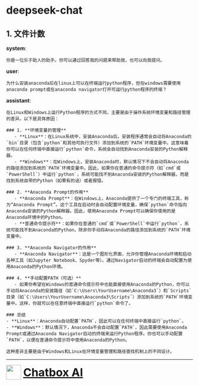# deepseek-chat

## 1. 文件计数

**system**: 

```
你是一位乐于助人的助手。你可以通过回答我的问题来帮助我，也可以向我提问。
```

**user**: 

```
为什么安装anaconda后在linux上可以在终端运行python程序，但在windows需要使用anaconda prompt或在anaconda navigator打开可运行python程序的终端？
```

**assistant**: 

```
在Linux和Windows上运行Python程序的方式不同，主要是由于操作系统环境变量和路径管理的差异。以下是具体原因：

### 1. **环境变量的管理**
   - **Linux**：在Linux系统中，安装Anaconda后，安装程序通常会自动将Anaconda的`bin`目录（包含`python`和其他可执行文件）添加到系统的`PATH`环境变量中。这意味着你可以在任何终端中直接运行`python`命令，系统会自动找到Anaconda安装的Python解释器。
   - **Windows**：在Windows上，安装Anaconda时，默认情况下不会自动将Anaconda的路径添加到系统的`PATH`环境变量中。因此，如果你在普通的命令提示符（如`cmd`或`PowerShell`）中运行`python`，系统可能找不到Anaconda安装的Python解释器，而是找到系统自带的Python（如果有的话）或者报错。

### 2. **Anaconda Prompt的作用**
   - **Anaconda Prompt**：在Windows上，Anaconda提供了一个专门的终端工具，称为“Anaconda Prompt”。这个工具在启动时会自动配置环境变量，确保`python`命令指向Anaconda安装的Python解释器。因此，使用Anaconda Prompt可以确保你使用的是Anaconda环境中的Python。
   - **普通命令提示符**：如果你在普通的`cmd`或`PowerShell`中运行`python`，系统可能找不到Anaconda的Python，除非你手动将Anaconda的路径添加到系统的`PATH`环境变量中。

### 3. **Anaconda Navigator的作用**
   - **Anaconda Navigator**：这是一个图形化界面，允许你管理Anaconda环境和启动各种工具（如Jupyter Notebook、Spyder等）。通过Navigator启动的终端会自动配置为使用Anaconda的Python环境。

### 4. **手动配置PATH（可选）**
   - 如果你希望在Windows的普通命令提示符中也能直接使用Anaconda的Python，你可以手动将Anaconda的安装路径（如`C:\Users\YourUsername\Anaconda3`）和`Scripts`目录（如`C:\Users\YourUsername\Anaconda3\Scripts`）添加到系统的`PATH`环境变量中。这样，你就可以在任意终端中直接运行`python`命令了。

### 总结
- **Linux**：Anaconda自动配置`PATH`，因此可以在任何终端中直接运行`python`。
- **Windows**：默认情况下，Anaconda不会自动配置`PATH`，因此需要使用Anaconda Prompt或通过Anaconda Navigator启动的终端来运行Python程序。你也可以手动配置`PATH`，以便在普通命令提示符中使用Anaconda的Python。

这种差异主要是由于Windows和Linux在环境变量管理和路径查找机制上的不同设计。
```



--------------------


<a href="https://chatboxai.app" style="display: flex; align-items: center;">
<img src='https://chatboxai.app/icon.png' style='width: 40px; height: 40px; padding-right: 6px'>
<b style='font-size:30px'>Chatbox AI</b>
</a>

